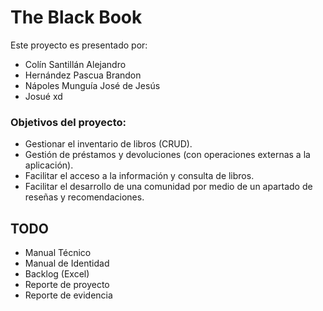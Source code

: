 # The Black Book

Este proyecto es presentado por:

- Colín Santillán Alejandro
- Hernández Pascua Brandon
- Nápoles Munguía José de Jesús
- Josué xd

### Objetivos del proyecto:

- Gestionar el inventario de libros (CRUD).
- Gestión de préstamos y devoluciones (con operaciones externas a la aplicación).
- Facilitar el acceso a la información y consulta de libros.
- Facilitar el desarrollo de una comunidad por medio de un apartado de reseñas y recomendaciones.


## TODO
- Manual Técnico
- Manual de Identidad
- Backlog (Excel)
- Reporte de proyecto
- Reporte de evidencia
